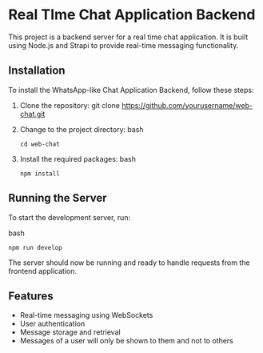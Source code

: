 # Real TIme Chat Application Backend

This project is a backend server for a real time chat application. It is built using Node.js and Strapi to provide real-time messaging functionality.



## Installation

To install the WhatsApp-like Chat Application Backend, follow these steps:

1. Clone the repository:
   git clone https://github.com/yourusername/web-chat.git

2. Change to the project directory:
    bash
    ```
   cd web-chat
   ```

3. Install the required packages:
    bash
    ```
   npm install
   ```

## Running the Server

To start the development server, run:

bash
```
npm run develop
```

The server should now be running and ready to handle requests from the frontend application.

## Features

- Real-time messaging using WebSockets
- User authentication
- Message storage and retrieval
- Messages of a user will only be shown to them and not to others

